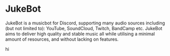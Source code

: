 # JukeBot

JukeBot is a musicbot for Discord, supporting many audio sources including (but not limited to): YouTube, SoundCloud, Twitch, BandCamp etc.
JukeBot aims to deliver high quality and stable music all while utilising a minimal amount of resources, and without lacking on features.

hi
